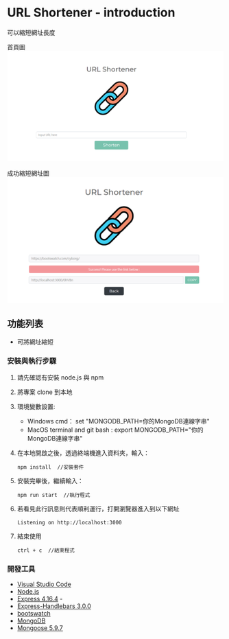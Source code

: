 # URL Shortener - introduction

可以縮短網址長度

首頁圖
![Index page about Restaurant List](./public/image/shortUrl1.png)

成功縮短網址圖
![Index page about Restaurant List](./public/image/shortUrl2.png)

## 功能列表

- 可將網址縮短

### 安裝與執行步驟

1. 請先確認有安裝 node.js 與 npm
2. 將專案 clone 到本地
3. 環境變數設置: 
   * Windows cmd： set "MONGODB_PATH=你的MongoDB連線字串"
   * MacOS terminal and git bash :  export MONGODB_PATH="你的MongoDB連線字串"
4. 在本地開啟之後，透過終端機進入資料夾，輸入：

   ```
   npm install  //安裝套件
   ```

5. 安裝完畢後，繼續輸入：

   ```
   npm run start  //執行程式
   ```

6. 若看見此行訊息則代表順利運行，打開瀏覽器進入到以下網址

   ```
   Listening on http://localhost:3000
   ```

7. 結束使用

   ```
   ctrl + c  //結束程式
   ```

### 開發工具

- [Visual Studio Code](https://visualstudio.microsoft.com/zh-hant/) 
- [Node.js](https://nodejs.org/en/)
- [Express 4.16.4](https://www.npmjs.com/package/express) -
- [Express-Handlebars 3.0.0](https://www.npmjs.com/package/express-handlebars)
- [bootswatch](https://bootswatch.com/)
- [MongoDB](https://www.mongodb.com/try/download/community2)
- [Mongoose 5.9.7](https://www.npmjs.com/package/mongoose)